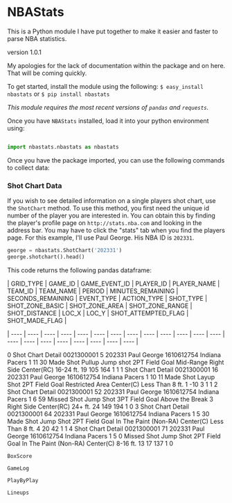 NBAStats
===

This is a Python module I have put together to make it easier and faster to parse NBA statistics. 

version 1.0.1

My apologies for the lack of documentation within the package and on here.  That will be coming quickly.

To get started, install the module using the following:
```$ easy_install nbastats```
or 
```$ pip install nbastats```

*This module requires the most recent versions of `pandas` and `requests`.*

Once you have `NBAStats` installed, load it into your python environment using:

```python

import nbastats.nbastats as nbastats
```

Once you have the package imported, you can use the following commands to collect data:

<h3>Shot Chart Data</h3>

If you wish to see detailed information on a single players shot chart, use the `ShotChart` method. To use this method, you first need the unique id number of the player you are interested in. You can obtain this by finding the player's profile page on `http://stats.nba.com` and looking in the address bar. You may have to click the "stats" tab when you find the players page. For this example, I'll use Paul George. His NBA ID is `202331`.
```python
george = nbastats.ShotChart('202331')
george.shotchart().head()
```
This code returns the following pandas dataframe: 

| GRID_TYPE	| GAME_ID | GAME_EVENT_ID | PLAYER_ID | PLAYER_NAME | TEAM_ID | TEAM_NAME | PERIOD | MINUTES_REMAINING | SECONDS_REMAINING | EVENT_TYPE | ACTION_TYPE | SHOT_TYPE | SHOT_ZONE_BASIC | SHOT_ZONE_AREA | SHOT_ZONE_RANGE | SHOT_DISTANCE | LOC_X | LOC_Y | SHOT_ATTEMPTED_FLAG | SHOT_MADE_FLAG |

| ---- | ---- | ---- | ---- | ---- | ---- | ---- | ---- | ---- | ---- | ---- | ---- | ---- | ---- | ---- | ---- | ---- | ---- | ---- | ---- | ---- |

0	 Shot Chart Detail	 0021300001	 5	 202331	 Paul George	 1610612754	 Indiana Pacers	 1	 11	 30	 Made Shot	 Pullup Jump shot	 2PT Field Goal	 Mid-Range	 Right Side Center(RC)	 16-24 ft.	 19	 105	 164	 1	 1
1	 Shot Chart Detail	 0021300001	 16	 202331	 Paul George	 1610612754	 Indiana Pacers	 1	 10	 11	 Made Shot	 Layup Shot	 2PT Field Goal	 Restricted Area	 Center(C)	 Less Than 8 ft.	 1	 -10	 3	 1	 1
2	 Shot Chart Detail	 0021300001	 52	 202331	 Paul George	 1610612754	 Indiana Pacers	 1	 6	 59	 Missed Shot	 Jump Shot	 3PT Field Goal	 Above the Break 3	 Right Side Center(RC)	 24+ ft.	 24	 149	 194	 1	 0
3	 Shot Chart Detail	 0021300001	 64	 202331	 Paul George	 1610612754	 Indiana Pacers	 1	 5	 30	 Made Shot	 Jump Shot	 2PT Field Goal	 In The Paint (Non-RA)	 Center(C)	 Less Than 8 ft.	 4	 20	 42	 1	 1
4	 Shot Chart Detail	 0021300001	 71	 202331	 Paul George	 1610612754	 Indiana Pacers	 1	 5	 0	 Missed Shot	 Jump Shot	 2PT Field Goal	 In The Paint (Non-RA)	 Center(C)	 8-16 ft.	 13	 17	 137	 1	 0




`BoxScore`

`GameLog`

`PlayByPlay`

`Lineups`

